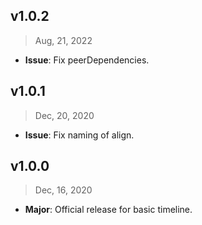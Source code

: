 ## v1.0.2

> Aug, 21, 2022

- **Issue**: Fix peerDependencies.

## v1.0.1

> Dec, 20, 2020

- **Issue**: Fix naming of align.

## v1.0.0

> Dec, 16, 2020

- **Major**: Official release for basic timeline.
